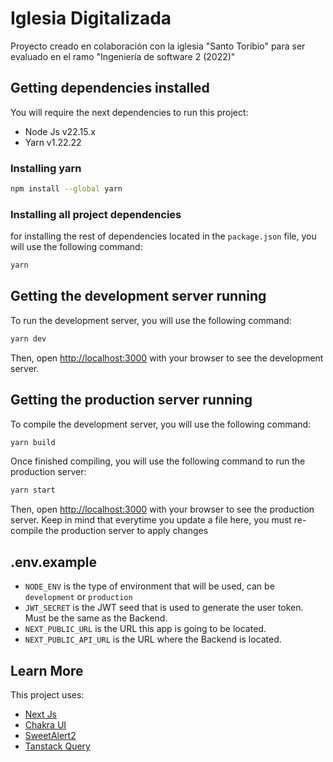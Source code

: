 # Iglesia Digitalizada

Proyecto creado en colaboración con la iglesia "Santo Toribio" para ser evaluado en el ramo "Ingeniería de software 2 (2022)"

## Getting dependencies installed

You will require the next dependencies to run this project:

- Node Js v22.15.x
- Yarn v1.22.22

### Installing yarn

```bash
npm install --global yarn
```

### Installing all project dependencies

for installing the rest of dependencies located in the `package.json` file, you will use the following command:

```bash
yarn
```

## Getting the development server running

To run the development server, you will use the following command:

```bash
yarn dev
```

Then, open [http://localhost:3000](http://localhost:3000) with your browser to see the development server.

## Getting the production server running

To compile the development server, you will use the following command:

```bash
yarn build
```

Once finished compiling, you will use the following command to run the production server:

```bash
yarn start
```

Then, open [http://localhost:3000](http://localhost:3000) with your browser to see the production server.
Keep in mind that everytime you update a file here, you must re-compile the production server to apply changes

## .env.example

- `NODE_ENV` is the type of environment that will be used, can be `development` or `production`
- `JWT_SECRET` is the JWT seed that is used to generate the user token. Must be the same as the Backend.
- `NEXT_PUBLIC_URL` is the URL this app is going to be located.
- `NEXT_PUBLIC_API_URL` is the URL where the Backend is located.

## Learn More

This project uses:

- [Next Js](https://nextjs.org/)
- [Chakra UI](https://chakra-ui.com/)
- [SweetAlert2](https://sweetalert2.github.io/)
- [Tanstack Query](https://tanstack.com/query/latest)
